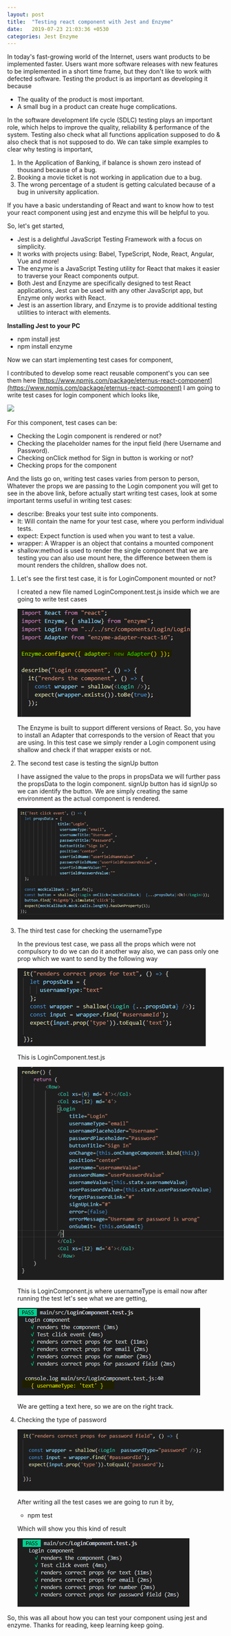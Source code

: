```yaml
---
layout: post
title:  "Testing react component with Jest and Enzyme"
date:   2019-07-23 21:03:36 +0530
categories: Jest Enzyme
---
```



In today&#39;s fast-growing world of the Internet, users want products to be implemented faster. Users want more software releases with new features to be implemented in a short time frame, but they don&#39;t like to work with defected software. Testing the product is as important as developing it because

-  The quality of the product is most important.
-  A small bug in a product can create huge complications.

In the software development life cycle (SDLC) testing plays an important role, which helps to improve the quality, reliability &amp; performance of the system. Testing also check what all functions application supposed to do &amp; also check that is not supposed to do. We can take simple examples to clear why testing is important,

1. In the Application of Banking, if balance is shown zero instead of thousand because of a bug.
2. Booking a movie ticket is not working in application due to a bug.
3. The wrong percentage of a student is getting calculated because of a bug in university application.

If you have a basic understanding of React and want to know how to test your react component using jest and enzyme this will be helpful to you.

So, let&#39;s get started,

-  Jest is a delightful JavaScript Testing Framework with a focus on simplicity.
- It works with projects using: Babel, TypeScript, Node, React, Angular, Vue and more!
- The enzyme is a JavaScript Testing utility for React that makes it easier to traverse your React components output.
- Both Jest and Enzyme are specifically designed to test React applications, Jest can be used with any other JavaScript app, but Enzyme only works with React.
- Jest is an assertion library, and Enzyme is to provide additional testing utilities to interact with elements.

**Installing Jest to your PC**

- npm install jest
- npm install enzyme

Now we can start implementing test cases for component,

I contributed to develop some react reusable component&#39;s you can see them here [https://www.npmjs.com/package/eternus-react-component](https://www.npmjs.com/package/eternus-react-component) I am going to write test cases for login component which looks like,


 ![](/jest-enzyme.github.io/assets/LoginComponent.PNG)

For this component, test cases can be:

- Checking the Login component is rendered or not?
- Checking the placeholder names for the input field (here Username and Password).
- Checking onClick method for Sign in button is working or not?
- Checking props for the component

And the lists go on, writing test cases varies from person to person, Whatever the props we are passing to the Login component you will get to see in the above link, before actually start writing test cases, look at some important terms  useful in writing test cases:

- describe: Breaks your test suite into components.
-  It: Will contain the name for your test case, where you perform individual tests.
- expect: Expect function is used when you want to test a value.
- wrapper: A Wrapper is an object that contains a mounted component
- shallow:method is used to render the single component that we are testing you can also use mount here, the difference between them is mount renders the children, shallow does not.

1. Let&#39;s see the first test case, it is for LoginComponent mounted or not?

    I created a new file named LoginComponent.test.js inside which we are going to write test     cases

    ![](/assets/1.PNG)

    The Enzyme is built to support different versions of React. So, you have to install an Adapter that corresponds to the version of React that you are using. In this test case we simply render a Login component using shallow and check if that wrapper exists or not.
2. The second test case is testing the signUp button

    I have assigned the value to the props in propsData we will further pass the propsData to the login component. signUp button has id signUp so we can identify the button. We are simply creating the same environment as the actual component is rendered.

    ![](/assets/2.PNG)

3. The third test case for checking the usernameType

    In the previous test case, we pass all the props which were not compulsory to do we can do it another way also, we can pass only one prop which we want to send by the following way

    ![](/assets/3.PNG)

    This is LoginComponent.test.js

    ![](/assets/4.PNG)

    This is LoginComponent.js where usernameType is email now after running the test let&#39;s see what we are getting,

    ![](/assets/5.PNG)

    We are getting a text here, so we are on the right track.


4. Checking the type of password

    ![](/assets/6.PNG)

    After writing all the test cases we are going to run it by,

    -  npm test

    Which will show you this kind of result

    ![](/assets/7.PNG)


So, this was all about how you can test your component using jest and enzyme. Thanks for reading, keep learning keep going.
